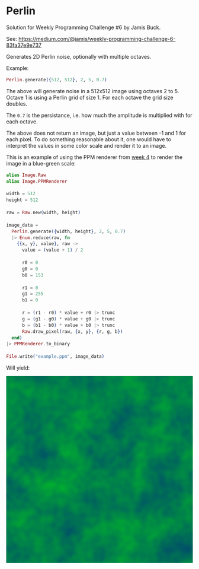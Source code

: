# Perlin

Solution for Weekly Programming Challenge #6 by Jamis Buck.

See: https://medium.com/@jamis/weekly-programming-challenge-6-83fa37e9e737

Generates 2D Perlin noise, optionally with multiple octaves.

Example:

```elixir
Perlin.generate({512, 512}, 2, 5, 0.7)
```

The above will generate noise in a 512x512 image using octaves 2 to 5. Octave 1
is using a Perlin grid of size 1. For each octave the grid size doubles.

The `0.7` is the persistance, i.e. how much the amplitude is multiplied with for
each octave.

The above does not return an image, but just a value between -1 and 1 for each
pixel. To do something reasonable about it, one would have to interpret the
values in some color scale and render it to an image.

This is an example of using the PPM renderer from
[week 4](https://github.com/lasseebert/jamis_challenge/tree/master/004_image) to
render the image in a blue-green scale:

```elixir
alias Image.Raw
alias Image.PPMRenderer

width = 512
height = 512

raw = Raw.new(width, height)

image_data =
  Perlin.generate({width, height}, 2, 5, 0.7)
  |> Enum.reduce(raw, fn
    {{x, y}, value}, raw ->
      value = (value + 1) / 2

      r0 = 0
      g0 = 0
      b0 = 153

      r1 = 0
      g1 = 255
      b1 = 0

      r = (r1 - r0) * value + r0 |> trunc
      g = (g1 - g0) * value + g0 |> trunc
      b = (b1 - b0) * value + b0 |> trunc
      Raw.draw_pixel(raw, {x, y}, {r, g, b})
  end)
|> PPMRenderer.to_binary

File.write("example.ppm", image_data)
```

Will yield:

![Example image](https://raw.githubusercontent.com/lasseebert/jamis_challenge/master/006_perlin/example.png)
